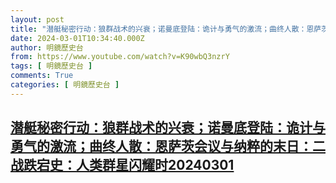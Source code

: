 ```yaml
---
layout: post
title: "潜艇秘密行动：狼群战术的兴衰；诺曼底登陆：诡计与勇气的激流；曲终人散：恩萨茨会议与纳粹的末日：二战跌宕史：人类群星闪耀时20240301"
date: 2024-03-01T10:34:40.000Z
author: 明鏡歷史台
from: https://www.youtube.com/watch?v=K90wbQ3nzrY
tags: [ 明鏡歷史台 ]
comments: True
categories: [ 明鏡歷史台 ]
---
```

<!--1709289280000-->
[潜艇秘密行动：狼群战术的兴衰；诺曼底登陆：诡计与勇气的激流；曲终人散：恩萨茨会议与纳粹的末日：二战跌宕史：人类群星闪耀时20240301](https://www.youtube.com/watch?v=K90wbQ3nzrY)
------

<div>

</div>
